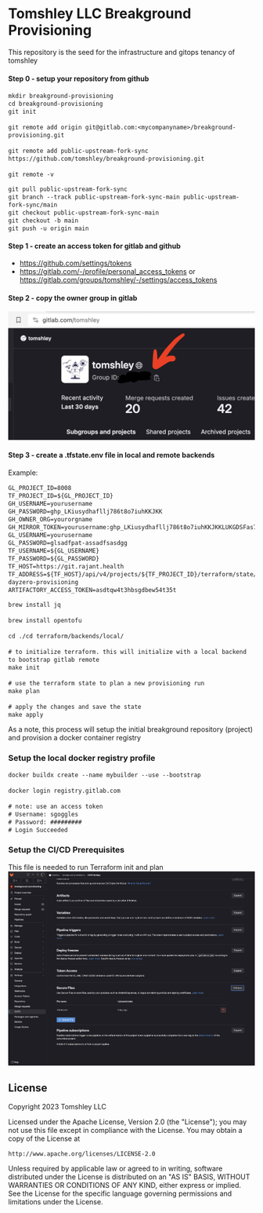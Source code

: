 # Tomshley LLC Breakground Provisioning
This repository is the seed for the infrastructure and gitops tenancy of tomshley

#### Step 0 - setup your repository from github
```shell
mkdir breakground-provisioning
cd breakground-provisioning
git init

git remote add origin git@gitlab.com:<mycompanyname>/breakground-provisioning.git

git remote add public-upstream-fork-sync https://github.com/tomshley/breakground-provisioning.git

git remote -v
```

```shell
git pull public-upstream-fork-sync
git branch --track public-upstream-fork-sync-main public-upstream-fork-sync/main
git checkout public-upstream-fork-sync-main
git checkout -b main
git push -u origin main
```

#### Step 1 - create an access token for gitlab and github
- https://github.com/settings/tokens
- https://gitlab.com/-/profile/personal_access_tokens or https://gitlab.com/groups/tomshley/-/settings/access_tokens

#### Step 2 - copy the owner group in gitlab

![readme-gitlab-group-id.png](readme-gitlab-group-id.png)

#### Step 3 - create a .tfstate.env file in local and remote backends

Example:
```dotenv
GL_PROJECT_ID=8008
TF_PROJECT_ID=${GL_PROJECT_ID}
GH_USERNAME=yourusername
GH_PASSWORD=ghp_LKiusydhafllj786t8o7iuhKKJKK
GH_OWNER_ORG=yourorgname
GH_MIRROR_TOKEN=yourusername:ghp_LKiusydhafllj786t8o7iuhKKJKKLUKGDSFas7t78tiglkjHKK
GL_USERNAME=yourusername
GL_PASSWORD=glsadfpat-assadfsasdgg
TF_USERNAME=${GL_USERNAME}
TF_PASSWORD=${GL_PASSWORD}
TF_HOST=https://git.rajant.health
TF_ADDRESS=${TF_HOST}/api/v4/projects/${TF_PROJECT_ID}/terraform/state/tware-dayzero-provisioning
ARTIFACTORY_ACCESS_TOKEN=asdtqw4t3hbsgdbew54t35t

```

```shell
brew install jq

brew install opentofu

cd ./cd terraform/backends/local/

# to initialize terraform. this will initialize with a local backend to bootstrap gitlab remote
make init

# use the terraform state to plan a new provisioning run
make plan

# apply the changes and save the state
make apply
```

As a note, this process will setup the initial breakground repository (project) and provision a docker container registry

### Setup the local docker registry profile
```shell
docker buildx create --name mybuilder --use --bootstrap

docker login registry.gitlab.com

# note: use an access token
# Username: sgoggles
# Password: #########
# Login Succeeded
```

### Setup the CI/CD Prerequisites
This file is needed to run Terraform init and plan
![.tfstate.env](readme-tfstate-example.png)


## License
Copyright 2023 Tomshley LLC

Licensed under the Apache License, Version 2.0 (the "License");
you may not use this file except in compliance with the License.
You may obtain a copy of the License at

    http://www.apache.org/licenses/LICENSE-2.0

Unless required by applicable law or agreed to in writing, software
distributed under the License is distributed on an "AS IS" BASIS,
WITHOUT WARRANTIES OR CONDITIONS OF ANY KIND, either express or implied.
See the License for the specific language governing permissions and
limitations under the License.

